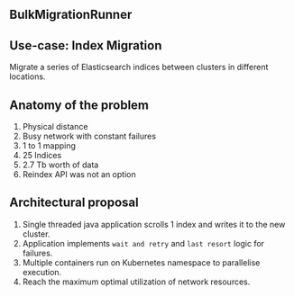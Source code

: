 ## BulkMigrationRunner

## Use-case: Index Migration
Migrate a series of Elasticsearch indices between clusters in different locations.

## Anatomy of the problem
1. Physical distance
2. Busy network with constant failures
3. 1 to 1 mapping
4. 25 Indices
5. 2.7 Tb worth of data
6. Reindex API was not an option

## Architectural proposal
1. Single threaded java application scrolls 1 index and writes it to the new cluster.
2. Application implements `wait and retry` and `last resort` logic for failures.
3. Multiple containers run on Kubernetes namespace to parallelise execution.
4. Reach the maximum optimal utilization of network resources.
